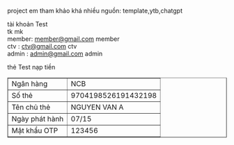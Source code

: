 project em tham khảo khá nhiều nguồn:
template,ytb,chatgpt

tài khoản Test<br>
tk mk <br>
member: member@gmail.com member<br>
ctv : ctv@gmail.com ctv<br>
admin : admin@gmail.com admin<br>

thẻ Test nạp tiền

<table align="center" border="1" cellpadding="0" cellspacing="0" width="600"><tbody><tr><td>Ngân hàng</td><td>NCB</td></tr> <tr><td>Số thẻ</td><td>9704198526191432198</td></tr> <tr><td>Tên chủ thẻ</td><td>NGUYEN VAN A</td></tr> <tr><td>Ngày phát hành</td><td>07/15</td></tr> <tr><td>Mật khẩu OTP</td><td>123456</td></tr> </tbody></table>